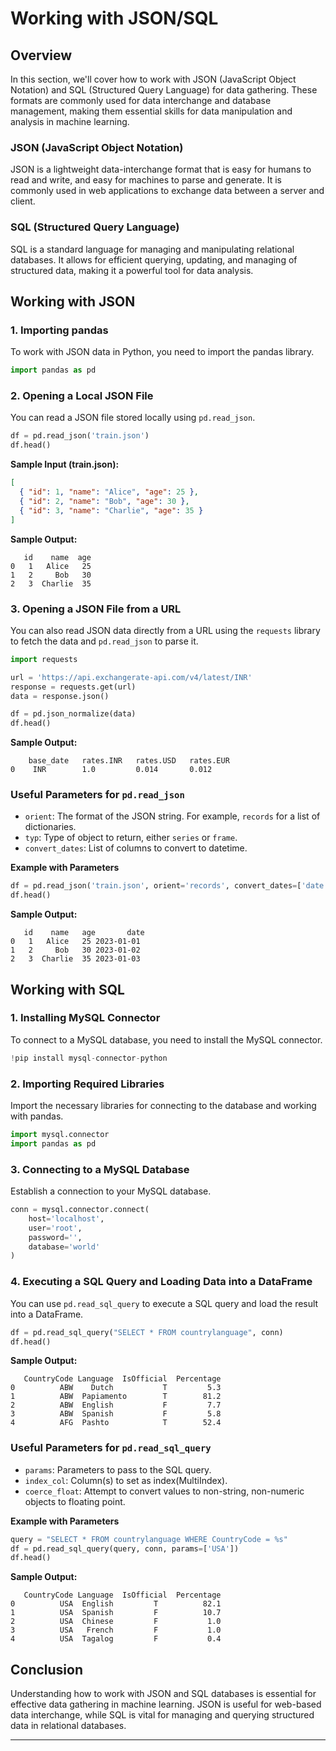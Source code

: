 # Working with JSON/SQL

## Overview

In this section, we'll cover how to work with JSON (JavaScript Object Notation) and SQL (Structured Query Language) for data gathering. These formats are commonly used for data interchange and database management, making them essential skills for data manipulation and analysis in machine learning.

### JSON (JavaScript Object Notation)

JSON is a lightweight data-interchange format that is easy for humans to read and write, and easy for machines to parse and generate. It is commonly used in web applications to exchange data between a server and client.

### SQL (Structured Query Language)

SQL is a standard language for managing and manipulating relational databases. It allows for efficient querying, updating, and managing of structured data, making it a powerful tool for data analysis.

## Working with JSON

### 1. Importing pandas

To work with JSON data in Python, you need to import the pandas library.

```python
import pandas as pd
```

### 2. Opening a Local JSON File

You can read a JSON file stored locally using `pd.read_json`.

```python
df = pd.read_json('train.json')
df.head()
```

**Sample Input (train.json):**

```json
[
  { "id": 1, "name": "Alice", "age": 25 },
  { "id": 2, "name": "Bob", "age": 30 },
  { "id": 3, "name": "Charlie", "age": 35 }
]
```

**Sample Output:**

```
   id    name  age
0   1   Alice   25
1   2     Bob   30
2   3  Charlie  35
```

### 3. Opening a JSON File from a URL

You can also read JSON data directly from a URL using the `requests` library to fetch the data and `pd.read_json` to parse it.

```python
import requests

url = 'https://api.exchangerate-api.com/v4/latest/INR'
response = requests.get(url)
data = response.json()

df = pd.json_normalize(data)
df.head()
```

**Sample Output:**

```
    base_date   rates.INR   rates.USD   rates.EUR
0    INR        1.0         0.014       0.012
```

### Useful Parameters for `pd.read_json`

- `orient`: The format of the JSON string. For example, `records` for a list of dictionaries.
- `typ`: Type of object to return, either `series` or `frame`.
- `convert_dates`: List of columns to convert to datetime.

**Example with Parameters**

```python
df = pd.read_json('train.json', orient='records', convert_dates=['date'])
df.head()
```

**Sample Output:**

```
   id    name   age       date
0   1   Alice   25 2023-01-01
1   2     Bob   30 2023-01-02
2   3  Charlie  35 2023-01-03
```

## Working with SQL

### 1. Installing MySQL Connector

To connect to a MySQL database, you need to install the MySQL connector.

```python
!pip install mysql-connector-python
```

### 2. Importing Required Libraries

Import the necessary libraries for connecting to the database and working with pandas.

```python
import mysql.connector
import pandas as pd
```

### 3. Connecting to a MySQL Database

Establish a connection to your MySQL database.

```python
conn = mysql.connector.connect(
    host='localhost',
    user='root',
    password='',
    database='world'
)
```

### 4. Executing a SQL Query and Loading Data into a DataFrame

You can use `pd.read_sql_query` to execute a SQL query and load the result into a DataFrame.

```python
df = pd.read_sql_query("SELECT * FROM countrylanguage", conn)
df.head()
```

**Sample Output:**

```
   CountryCode Language  IsOfficial  Percentage
0          ABW    Dutch           T         5.3
1          ABW  Papiamento        T        81.2
2          ABW  English           F         7.7
3          ABW  Spanish           F         5.8
4          AFG  Pashto            T        52.4
```

### Useful Parameters for `pd.read_sql_query`

- `params`: Parameters to pass to the SQL query.
- `index_col`: Column(s) to set as index(MultiIndex).
- `coerce_float`: Attempt to convert values to non-string, non-numeric objects to floating point.

**Example with Parameters**

```python
query = "SELECT * FROM countrylanguage WHERE CountryCode = %s"
df = pd.read_sql_query(query, conn, params=['USA'])
df.head()
```

**Sample Output:**

```
   CountryCode Language  IsOfficial  Percentage
0          USA  English         T          82.1
1          USA  Spanish         F          10.7
2          USA  Chinese         F           1.0
3          USA   French         F           1.0
4          USA  Tagalog         F           0.4
```

## Conclusion

Understanding how to work with JSON and SQL databases is essential for effective data gathering in machine learning. JSON is useful for web-based data interchange, while SQL is vital for managing and querying structured data in relational databases.

---
